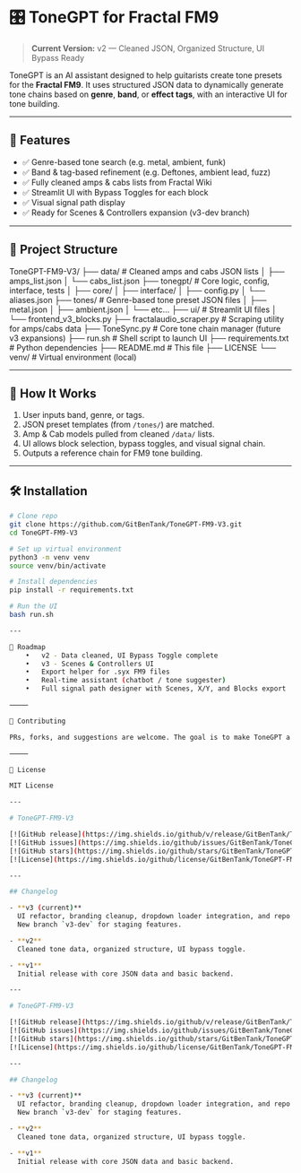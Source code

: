 # 🎛️ ToneGPT for Fractal FM9

> **Current Version:** v2 — Cleaned JSON, Organized Structure, UI Bypass Ready

ToneGPT is an AI assistant designed to help guitarists create tone presets for the **Fractal FM9**. It uses structured JSON data to dynamically generate tone chains based on **genre**, **band**, or **effect tags**, with an interactive UI for tone building.

---

## 🚀 Features
- ✅ Genre-based tone search (e.g. metal, ambient, funk)
- ✅ Band & tag-based refinement (e.g. Deftones, ambient lead, fuzz)
- ✅ Fully cleaned amps & cabs lists from Fractal Wiki
- ✅ Streamlit UI with Bypass Toggles for each block
- ✅ Visual signal path display
- ✅ Ready for Scenes & Controllers expansion (v3-dev branch)

---

## 📂 Project Structure

ToneGPT-FM9-V3/
├── data/                # Cleaned amps and cabs JSON lists
│   ├── amps_list.json
│   └── cabs_list.json
├── tonegpt/             # Core logic, config, interface, tests
│   ├── core/
│   ├── interface/
│   ├── config.py
│   └── aliases.json
├── tones/               # Genre-based tone preset JSON files
│   ├── metal.json
│   ├── ambient.json
│   └── etc…
├── ui/                  # Streamlit UI files
│   └── frontend_v3_blocks.py
├── fractalaudio_scraper.py # Scraping utility for amps/cabs data
├── ToneSync.py          # Core tone chain manager (future v3 expansions)
├── run.sh               # Shell script to launch UI
├── requirements.txt     # Python dependencies
├── README.md            # This file
├── LICENSE
└── venv/                # Virtual environment (local)

---

## 🧠 How It Works
1. User inputs band, genre, or tags.
2. JSON preset templates (from `/tones/`) are matched.
3. Amp & Cab models pulled from cleaned `/data/` lists.
4. UI allows block selection, bypass toggles, and visual signal chain.
5. Outputs a reference chain for FM9 tone building.

---

## 🛠️ Installation
```bash
# Clone repo
git clone https://github.com/GitBenTank/ToneGPT-FM9-V3.git
cd ToneGPT-FM9-V3

# Set up virtual environment
python3 -m venv venv
source venv/bin/activate

# Install dependencies
pip install -r requirements.txt

# Run the UI
bash run.sh

---

🎯 Roadmap
	•	v2 - Data cleaned, UI Bypass Toggle complete
	•	v3 - Scenes & Controllers UI
	•	Export helper for .syx FM9 files
	•	Real-time assistant (chatbot / tone suggester)
	•	Full signal path designer with Scenes, X/Y, and Blocks export

⸻

🙌 Contributing

PRs, forks, and suggestions are welcome. The goal is to make ToneGPT a helpful, clean tool for FM9 users.

⸻

📄 License

MIT License

---

# ToneGPT-FM9-V3

[![GitHub release](https://img.shields.io/github/v/release/GitBenTank/ToneGPT-FM9-V3?style=flat-square)](https://github.com/GitBenTank/ToneGPT-FM9-V3/releases)
[![GitHub issues](https://img.shields.io/github/issues/GitBenTank/ToneGPT-FM9-V3?style=flat-square)](https://github.com/GitBenTank/ToneGPT-FM9-V3/issues)
[![GitHub stars](https://img.shields.io/github/stars/GitBenTank/ToneGPT-FM9-V3?style=flat-square)](https://github.com/GitBenTank/ToneGPT-FM9-V3/stargazers)
[![License](https://img.shields.io/github/license/GitBenTank/ToneGPT-FM9-V3?style=flat-square)](LICENSE)

---

## Changelog

- **v3 (current)**  
  UI refactor, branding cleanup, dropdown loader integration, and repo rename for clarity.  
  New branch `v3-dev` for staging features.  

- **v2**  
  Cleaned tone data, organized structure, UI bypass toggle.  

- **v1**  
  Initial release with core JSON data and basic backend.  

---

# ToneGPT-FM9-V3

[![GitHub release](https://img.shields.io/github/v/release/GitBenTank/ToneGPT-FM9-V3?style=flat-square)](https://github.com/GitBenTank/ToneGPT-FM9-V3/releases)
[![GitHub issues](https://img.shields.io/github/issues/GitBenTank/ToneGPT-FM9-V3?style=flat-square)](https://github.com/GitBenTank/ToneGPT-FM9-V3/issues)
[![GitHub stars](https://img.shields.io/github/stars/GitBenTank/ToneGPT-FM9-V3?style=flat-square)](https://github.com/GitBenTank/ToneGPT-FM9-V3/stargazers)
[![License](https://img.shields.io/github/license/GitBenTank/ToneGPT-FM9-V3?style=flat-square)](LICENSE)

---

## Changelog

- **v3 (current)**
  UI refactor, branding cleanup, dropdown loader integration, and repo rename for clarity.
  New branch `v3-dev` for staging features.

- **v2**
  Cleaned tone data, organized structure, UI bypass toggle.

- **v1**
  Initial release with core JSON data and basic backend.
